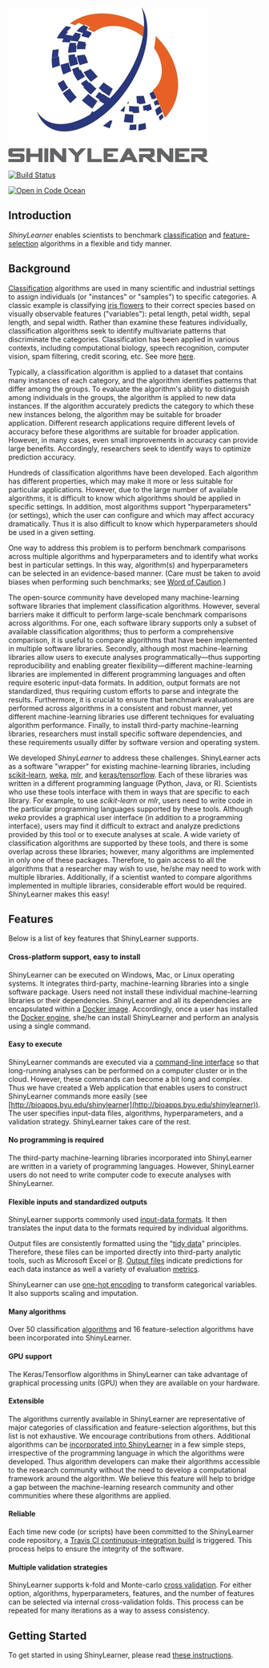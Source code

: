 ![ShinyLearner logo](WebApp/www/Logo_Small.jpg)

[![Build Status](https://travis-ci.org/srp33/ShinyLearner.svg?branch=master)](https://travis-ci.org/srp33/ShinyLearner)

[![Open in Code Ocean](https://codeocean.com/codeocean-assets/badge/open-in-code-ocean.svg)](https://codeocean.com/capsule/5449763/tree)

## Introduction

*ShinyLearner* enables scientists to benchmark [classification](https://en.wikipedia.org/wiki/Statistical_classification) and [feature-selection](https://en.wikipedia.org/wiki/Feature_selection) algorithms in a flexible and tidy manner.

## Background

[Classification](https://en.wikipedia.org/wiki/Statistical_classification) algorithms are used in many scientific and industrial settings to assign individuals (or "instances" or "samples") to specific categories. A classic example is classifying [iris flowers](https://en.wikipedia.org/wiki/Iris_flower_data_set) to their correct species based on visually observable features ("variables"): petal length, petal width, sepal length, and sepal width. Rather than examine these features individually, classification algorithms seek to identify multivariate patterns that discriminate the categories. Classification has been applied in various contexts, including computational biology, speech recognition, computer vision, spam filtering, credit scoring, etc. See more [here](https://en.wikipedia.org/wiki/Statistical_classification#Application_domains).

Typically, a classification algorithm is applied to a dataset that contains many instances of each category, and the algorithm identifies patterns that differ among the groups. To evaluate the algorithm's ability to distinguish among individuals in the groups, the algorithm is applied to new data instances. If the algorithm accurately predicts the category to which these new instances belong, the algorithm may be suitable for broader application. Different research applications require different levels of accuracy before these algorithms are suitable for broader application. However, in many cases, even small improvements in accuracy can provide large benefits. Accordingly, researchers seek to identify ways to optimize prediction accuracy.

Hundreds of classification algorithms have been developed. Each algorithm has different properties, which may make it more or less suitable for particular applications. However, due to the large number of available algorithms, it is difficult to know which algorithms should be applied in specific settings. In addition, most algorithms support "hyperparameters" (or settings), which the user can configure and which may affect accuracy dramatically. Thus it is also difficult to know which hyperparameters should be used in a given setting.

One way to address this problem is to perform benchmark comparisons across multiple algorithms and hyperparameters and to identify what works best in particular settings. In this way, algorithm(s) and hyperparameters can be selected in an evidence-based manner. (Care must be taken to avoid biases when performing such benchmarks; see [Word of Caution](https://github.com/srp33/ShinyLearner/blob/master/Word_of_Caution.md).)

The open-source community have developed many machine-learning software libraries that implement classification algorithms. However, several barriers make it difficult to perform large-scale benchmark comparisons across algorithms. For one, each software library supports only a subset of available classification algorithms; thus to perform a comprehensive comparison, it is useful to compare algorithms that have been implemented in multiple software libraries. Secondly, although most machine-learning libraries allow users to execute analyses programmatically—thus supporting reproducibility and enabling greater flexibility—different machine-learning libraries are implemented in different programming languages and often require esoteric input-data formats. In addition, output formats are not standardized, thus requiring custom efforts to parse and integrate the results. Furthermore, it is crucial to ensure that benchmark evaluations are performed across algorithms in a consistent and robust manner, yet different machine-learning libraries use different techniques for evaluating algorithm performance. Finally, to install third-party machine-learning libraries, researchers must install specific software dependencies, and these requirements usually differ by software version and operating system.

We developed *ShinyLearner* to address these challenges. ShinyLearner acts as a software "wrapper" for existing machine-learning libraries, including [scikit-learn](http://scikit-learn.org/stable), [weka](http://www.cs.waikato.ac.nz/ml/weka), [mlr](https://mlr-org.github.io/mlr-tutorial/release/html), and [keras/tensorflow](https://keras.io). Each of these libraries was written in a different programming language (Python, Java, or R). Scientists who use these tools interface with them in ways that are specific to each library. For example, to use *scikit-learn* or *mlr*, users need to write code in the particular programming languages supported by these tools. Although *weka* provides a graphical user interface (in addition to a programming interface), users may find it difficult to extract and analyze predictions provided by this tool or to execute analyses at scale. A wide variety of classification algorithms are supported by these tools, and there is some overlap across these libraries; however, many algorithms are implemented in only one of these packages. Therefore, to gain access to all the algorithms that a researcher may wish to use, he/she may need to work with multiple libraries. Additionally, if a scientist wanted to compare algorithms implemented in multiple libraries, considerable effort would be required. ShinyLearner makes this easy!

## Features

Below is a list of key features that ShinyLearner supports.

#### Cross-platform support, easy to install

ShinyLearner can be executed on Windows, Mac, or Linux operating systems. It integrates third-party, machine-learning libraries into a single software package. Users need not install these individual machine-learning libraries or their dependencies. ShinyLearner and all its dependencies are encapsulated within a [Docker image](https://hub.docker.com/r/srp33/shinylearner). Accordingly, once a user has installed the [Docker engine](https://www.docker.com), she/he can install ShinyLearner and perform an analysis using a single command.

#### Easy to execute

ShinyLearner commands are executed via a [command-line interface](https://en.wikipedia.org/wiki/Command-line_interface) so that long-running analyses can be performed on a computer cluster or in the cloud. However, these commands can become a bit long and complex. Thus we have created a Web application that enables users to construct ShinyLearner commands more easily (see [http://bioapps.byu.edu/shinylearner](http://bioapps.byu.edu/shinylearner)). The user specifies input-data files, algorithms, hyperparameters, and a validation strategy. ShinyLearner takes care of the rest.

#### No programming is required

The third-party machine-learning libraries incorporated into ShinyLearner are written in a variety of programming languages. However, ShinyLearner users do not need to write computer code to execute analyses with ShinyLearner.

#### Flexible inputs and standardized outputs

ShinyLearner supports commonly used [input-data formats](https://github.com/srp33/ShinyLearner/blob/master/InputFormats.md). It then translates the input data to the formats required by individual algorithms.

Output files are consistently formatted using the "[tidy data](http://vita.had.co.nz/papers/tidy-data.pdf)" principles. Therefore, these files can be imported directly into third-party analytic tools, such as Microsoft Excel or [R](http://www.r-project.org). [Output files](https://github.com/srp33/ShinyLearner/blob/master/OutputFiles.md) indicate predictions for each data instance as well a variety of evaluation [metrics](https://github.com/srp33/ShinyLearner/blob/master/Metrics.md).

ShinyLearner can use [one-hot encoding](https://www.quora.com/What-is-one-hot-encoding-and-when-is-it-used-in-data-science) to transform categorical variables. It also supports scaling and imputation.

#### Many algorithms

Over 50 classification [algorithms](https://github.com/srp33/ShinyLearner/blob/master/Algorithms.md) and 16 feature-selection algorithms have been incorporated into ShinyLearner.

#### GPU support

The Keras/Tensorflow algorithms in ShinyLearner can take advantage of graphical processing units (GPU) when they are available on your hardware.

#### Extensible

The algorithms currently available in ShinyLearner are representative of major categories of classification and feature-selection algorithms, but this list is not exhaustive. We encourage contributions from others. Additional algorithms can be [incorporated into ShinyLearner](https://github.com/srp33/ShinyLearner/blob/master/IncorporatingNewAlgorithms.md) in a few simple steps, irrespective of the programming language in which the algorithms were developed. Thus algorithm developers can make their algorithms accessible to the research community without the need to develop a computational framework around the algorithm. We believe this feature will help to bridge a gap between the machine-learning research community and other communities where these algorithms are applied.

#### Reliable

Each time new code (or scripts) have been committed to the ShinyLearner code repository, a [Travis CI continuous-integration build](https://travis-ci.org/srp33/ShinyLearner) is triggered. This process helps to ensure the integrity of the software.

#### Multiple validation strategies

ShinyLearner supports k-fold and Monte-carlo [cross validation](https://medium.com/datadriveninvestor/k-fold-and-other-cross-validation-techniques-6c03a2563f1e). For either option, algorithms, hyperparameters, features, and the number of features can be selected via internal cross-validation folds. This process can be repeated for many iterations as a way to assess consistency.

## Getting Started

To get started in using ShinyLearner, please read [these instructions](https://github.com/srp33/ShinyLearner/blob/master/GettingStarted.md).

